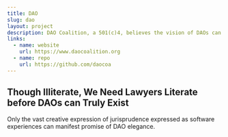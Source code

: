 ```yaml
---
title: DAO
slug: dao
layout: project
description: DAO Coalition, a 501(c)4, believes the vision of DAOs can only be achieved when lawyers become literate in digital legal formalism.
links:
  - name: website
    url: https://www.daocoalition.org
  - name: repo
    url: https://github.com/daocoa
---
```


## Though Illiterate, We Need Lawyers Literate before DAOs can Truly Exist

Only the vast creative expression of jurisprudence expressed as software experiences can manifest promise of DAO elegance.
